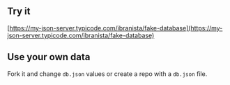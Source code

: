 ## Try it

[https://my-json-server.typicode.com/ibranista/fake-database](https://my-json-server.typicode.com/ibranista/fake-database)

## Use your own data

Fork it and change `db.json` values or create a repo with a `db.json` file.
